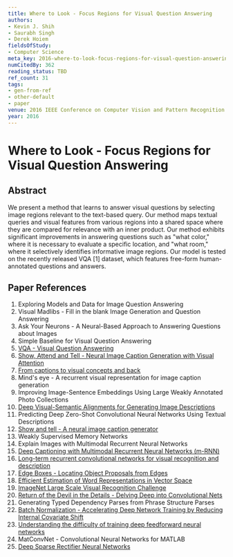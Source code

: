 ```yaml
---
title: Where to Look - Focus Regions for Visual Question Answering
authors:
- Kevin J. Shih
- Saurabh Singh
- Derek Hoiem
fieldsOfStudy:
- Computer Science
meta_key: 2016-where-to-look-focus-regions-for-visual-question-answering
numCitedBy: 362
reading_status: TBD
ref_count: 31
tags:
- gen-from-ref
- other-default
- paper
venue: 2016 IEEE Conference on Computer Vision and Pattern Recognition (CVPR)
year: 2016
---
```


# Where to Look - Focus Regions for Visual Question Answering

## Abstract

We present a method that learns to answer visual questions by selecting image regions relevant to the text-based query. Our method maps textual queries and visual features from various regions into a shared space where they are compared for relevance with an inner product. Our method exhibits significant improvements in answering questions such as "what color," where it is necessary to evaluate a specific location, and "what room," where it selectively identifies informative image regions. Our model is tested on the recently released VQA [1] dataset, which features free-form human-annotated questions and answers.

## Paper References

1. Exploring Models and Data for Image Question Answering
2. Visual Madlibs - Fill in the blank Image Generation and Question Answering
3. Ask Your Neurons - A Neural-Based Approach to Answering Questions about Images
4. Simple Baseline for Visual Question Answering
5. [VQA - Visual Question Answering](2015-vqa-visual-question-answering)
6. [Show, Attend and Tell - Neural Image Caption Generation with Visual Attention](2015-show-attend-and-tell-neural-image-caption-generation-with-visual-attention)
7. [From captions to visual concepts and back](2015-from-captions-to-visual-concepts-and-back)
8. Mind's eye - A recurrent visual representation for image caption generation
9. Improving Image-Sentence Embeddings Using Large Weakly Annotated Photo Collections
10. [Deep Visual-Semantic Alignments for Generating Image Descriptions](2017-deep-visual-semantic-alignments-for-generating-image-descriptions)
11. Predicting Deep Zero-Shot Convolutional Neural Networks Using Textual Descriptions
12. [Show and tell - A neural image caption generator](2015-show-and-tell-a-neural-image-caption-generator)
13. Weakly Supervised Memory Networks
14. Explain Images with Multimodal Recurrent Neural Networks
15. [Deep Captioning with Multimodal Recurrent Neural Networks (m-RNN)](2015-deep-captioning-with-multimodal-recurrent-neural-networks-m-rnn)
16. [Long-term recurrent convolutional networks for visual recognition and description](2015-long-term-recurrent-convolutional-networks-for-visual-recognition-and-description)
17. [Edge Boxes - Locating Object Proposals from Edges](2014-edge-boxes-locating-object-proposals-from-edges)
18. [Efficient Estimation of Word Representations in Vector Space](2013-efficient-estimation-of-word-representations-in-vector-space)
19. [ImageNet Large Scale Visual Recognition Challenge](2015-imagenet-large-scale-visual-recognition-challenge)
20. [Return of the Devil in the Details - Delving Deep into Convolutional Nets](2014-return-of-the-devil-in-the-details-delving-deep-into-convolutional-nets)
21. Generating Typed Dependency Parses from Phrase Structure Parses
22. [Batch Normalization - Accelerating Deep Network Training by Reducing Internal Covariate Shift](2015-batch-normalization-accelerating-deep-network-training-by-reducing-internal-covariate-shift)
23. [Understanding the difficulty of training deep feedforward neural networks](2010-understanding-the-difficulty-of-training-deep-feedforward-neural-networks)
24. MatConvNet - Convolutional Neural Networks for MATLAB
25. [Deep Sparse Rectifier Neural Networks](2011-deep-sparse-rectifier-neural-networks)
